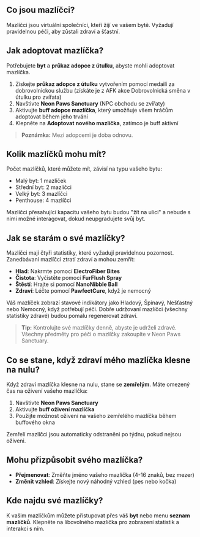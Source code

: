 ## Co jsou mazlíčci?

Mazlíčci jsou virtuální společníci, kteří žijí ve vašem bytě. Vyžadují pravidelnou péči, aby zůstali zdraví a šťastní.

## Jak adoptovat mazlíčka?

Potřebujete **byt** a **průkaz adopce z útulku**, abyste mohli adoptovat mazlíčka.

1. Získejte **průkaz adopce z útulku** vytvořením pomocí medailí za dobrovolnickou službu (získáte je z AFK akce Dobrovolnická směna v útulku pro zvířata)
2. Navštivte **Neon Paws Sanctuary** (NPC obchodu se zvířaty)
3. Aktivujte **buff adopce mazlíčka**, který umožňuje všem hráčům adoptovat během jeho trvání
4. Klepněte na **Adoptovat nového mazlíčka**, zatímco je buff aktivní

> **Poznámka:** Mezi adopcemi je doba odnovu.

## Kolik mazlíčků mohu mít?

Počet mazlíčků, které můžete mít, závisí na typu vašeho bytu:

- Malý byt: 1 mazlíček
- Střední byt: 2 mazlíčci
- Velký byt: 3 mazlíčci
- Penthouse: 4 mazlíčci

Mazlíčci přesahující kapacitu vašeho bytu budou "žít na ulici" a nebude s nimi možné interagovat, dokud neupgradujete svůj byt.

## Jak se starám o své mazlíčky?

Mazlíčci mají čtyři statistiky, které vyžadují pravidelnou pozornost. Zanedbávaní mazlíčci ztratí zdraví a mohou zemřít:

- **Hlad**: Nakrmte pomocí **ElectroFiber Bites**
- **Čistota**: Vyčistěte pomocí **FurFlush Spray**
- **Štěstí**: Hrajte si pomocí **NanoNibble Ball**
- **Zdraví**: Léčte pomocí **PawfectCure**, když je nemocný

Váš mazlíček zobrazí stavové indikátory jako Hladový, Špinavý, Nešťastný nebo Nemocný, když potřebují péči. Dobře udržovaní mazlíčci (všechny statistiky zdravé) budou pomalu regenerovat zdraví.

> **Tip:** Kontrolujte své mazlíčky denně, abyste je udrželi zdravé. Všechny předměty pro péči o mazlíčky zakoupíte v Neon Paws Sanctuary.

## Co se stane, když zdraví mého mazlíčka klesne na nulu?

Když zdraví mazlíčka klesne na nulu, stane se **zemřelým**. Máte omezený čas na oživení vašeho mazlíčka:

1. Navštivte **Neon Paws Sanctuary**
2. Aktivujte **buff oživení mazlíčka**
3. Použijte možnost oživení na vašeho zemřelého mazlíčka během buffového okna

Zemřelí mazlíčci jsou automaticky odstraněni po týdnu, pokud nejsou oživeni.

## Mohu přizpůsobit svého mazlíčka?

- **Přejmenovat**: Změňte jméno vašeho mazlíčka (4-16 znaků, bez mezer)
- **Změnit vzhled**: Získejte nový náhodný vzhled (pes nebo kočka)

## Kde najdu své mazlíčky?

K vašim mazlíčkům můžete přistupovat přes váš **byt** nebo menu **seznam mazlíčků**. Klepněte na libovolného mazlíčka pro zobrazení statistik a interakci s ním.
